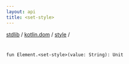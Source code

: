 ```yaml
---
layout: api
title: <set-style>
---
```

[stdlib](../../index.md) / [kotlin.dom](../index.md) / [style](index.md) / [<set-style>](_set-style_.md)

# <set-style>

```
fun Element.<set-style>(value: String): Unit
```
